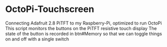 # OctoPi-Touchscreen
Connecting Adafruit 2.8 PiTFT to my Raspberry-Pi, optimized to run OctoPi
This script monitors the buttons on the PiTFT resistive touch display
The state of the button is recorded in btn#Memory so that we can toggle things on and off with a single switch

